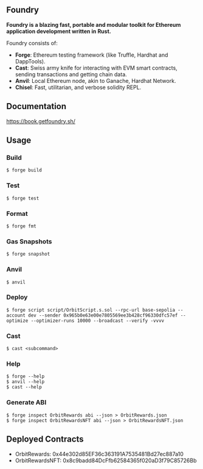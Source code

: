 ## Foundry

**Foundry is a blazing fast, portable and modular toolkit for Ethereum application development written in Rust.**

Foundry consists of:

- **Forge**: Ethereum testing framework (like Truffle, Hardhat and DappTools).
- **Cast**: Swiss army knife for interacting with EVM smart contracts, sending transactions and getting chain data.
- **Anvil**: Local Ethereum node, akin to Ganache, Hardhat Network.
- **Chisel**: Fast, utilitarian, and verbose solidity REPL.

## Documentation

https://book.getfoundry.sh/

## Usage

### Build

```shell
$ forge build
```

### Test

```shell
$ forge test
```

### Format

```shell
$ forge fmt
```

### Gas Snapshots

```shell
$ forge snapshot
```

### Anvil

```shell
$ anvil
```

### Deploy

```shell
$ forge script script/OrbitScript.s.sol --rpc-url base-sepolia --account dev --sender 0x965b0e63e00e7805569ee3b428cf96330dfc57ef --optimize --optimizer-runs 10000 --broadcast --verify -vvvv
```

### Cast

```shell
$ cast <subcommand>
```

### Help

```shell
$ forge --help
$ anvil --help
$ cast --help
```

### Generate ABI

```shell
$ forge inspect OrbitRewards abi --json > OrbitRewards.json
$ forge inspect OrbitRewardsNFT abi --json > OrbitRewardsNFT.json
```

## Deployed Contracts

- OrbitRewards: 0x44e302d85EF36c363191A7535481Bd27ec887a10
- OrbitRewardsNFT: 0x8c9badd84DcFfb62584365f020aD3f79C85726Bb
